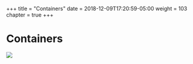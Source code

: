 +++
title = "Containers"
date = 2018-12-09T17:20:59-05:00
weight = 103
chapter = true
+++

# Containers

![](/intro-k8/images/docker/containers.png)
